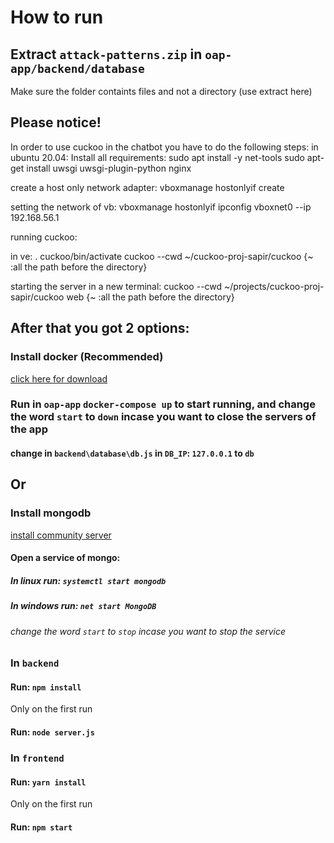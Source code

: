 # How to run

## Extract `attack-patterns.zip` in `oap-app/backend/database`
Make sure the folder containts files and not a directory (use extract here)

## Please notice!
In order to use cuckoo in the chatbot you have to do the following steps:
in ubuntu 20.04:
Install all requirements:
sudo apt install -y net-tools
sudo apt-get install uwsgi uwsgi-plugin-python nginx

create a host only network adapter:
vboxmanage hostonlyif create

setting the network of vb:
vboxmanage hostonlyif ipconfig vboxnet0 --ip 192.168.56.1

running cuckoo:

in ve:
  . cuckoo/bin/activate
  cuckoo --cwd ~/cuckoo-proj-sapir/cuckoo  {~ :all the path before the directory}

  starting the server in a new terminal:
  cuckoo --cwd ~/projects/cuckoo-proj-sapir/cuckoo web {~ :all the path before the directory}

## After that you got 2 options:


### Install docker (Recommended)
[click here for download](https://www.docker.com/get-started)
### Run in `oap-app` `docker-compose up` to start running, and change the word `start` to `down` incase you want to close the servers of the app
#### change in  `backend\database\db.js` in `DB_IP`: `127.0.0.1` to `db`

## Or

### Install mongodb
[install community server](https://www.mongodb.com/try/download/community)

#### Open a service of mongo:

##### In linux run: `systemctl start mongodb`
##### In windows run: `net start MongoDB`
###### change the word `start` to `stop` incase you want to stop the service

### In `backend`

#### Run: `npm install`
Only on the first run

#### Run: `node server.js`


### In `frontend`

#### Run: `yarn install`
Only on the first run

#### Run: `npm start`

